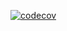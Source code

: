 [![codecov](https://codecov.io/gh/stilsman/ooaip/branch/testcom/graph/badge.svg?token=LVGDOBM1R5)](https://codecov.io/gh/stilsman/ooaip)